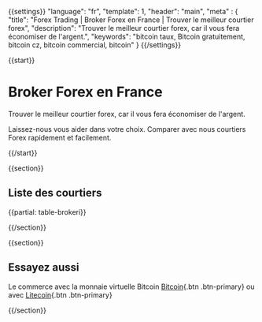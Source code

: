 {{settings}}
  "language": "fr",
  "template": 1,
  "header": "main",
  "meta" : {
    "title": "Forex Trading | Broker Forex en France | Trouver le meilleur courtier forex",
    "description": "Trouver le meilleur courtier forex, car il vous fera économiser de l'argent.",
    "keywords": "bitcoin taux, Bitcoin gratuitement, bitcoin cz, bitcoin commercial, bitcoin"
  }
{{/settings}}

{{start}}

# Broker Forex en France 

Trouver le meilleur courtier forex, car il vous fera économiser de l'argent. 

Laissez-nous vous aider dans votre choix. Comparer avec nous courtiers Forex rapidement et facilement.

{{/start}}

{{section}}

## Liste des courtiers

{{partial: table-brokeri}}

{{/section}}

{{section}}

## Essayez aussi

Le commerce avec la monnaie virtuelle Bitcoin [Bitcoin]({{url}}bitcoin){.btn .btn-primary} ou avec [Litecoin]({{url}}litecoin){.btn .btn-primary}

{{/section}}